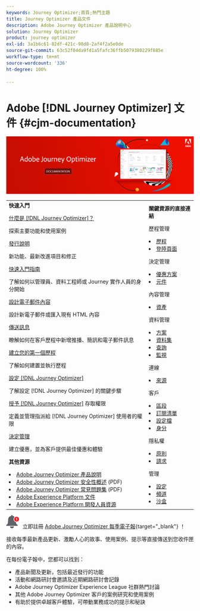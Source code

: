 ```yaml
---
keywords: Journey Optimizer;首頁;熱門主題
title: Journey Optimizer 產品文件
description: Adobe Journey Optimizer 產品說明中心
solution: Journey Optimizer
product: journey optimizer
exl-id: 3a1b6c61-82df-421c-98d8-2af4f2a5e0de
source-git-commit: 63c52f04da9fd1a5fafc36ffb5079380229f885e
workflow-type: tm+mt
source-wordcount: '336'
ht-degree: 100%

---
```


# Adobe [!DNL Journey Optimizer] 文件 {#cjm-documentation}

![](using/assets/do-not-localize/banner-cjm.jpg)

<table style="table-layout:fixed">
<tr>
  <td>
    <div><strong>快速入門</strong>
    </div>
    <p>
    <em></em>
    <p>
    <div>
      <a href="using/start/get-started.md">什麼是 [!DNL Journey Optimizer]？</a>
    </div>
    <p>探索主要功能和使用案例
    <p>
    <div>
      <a href="using/rn/release-notes.md">發行說明</a>
    </div>
    <p>新功能、最新改進項目和修正
   <p>
    <div>
      <a href="using/start/quick-start.md">快速入門指南</a>
    </div>
    <p>
    了解如何以管理員、資料工程師或 Journey 實作人員的身分開始
    <p>
    <p>
    <div>
      <a href="using/design/design-emails.md">設計電子郵件內容</a>
    </div>
    <p>
    設計新電子郵件或匯入現有 HTML 內容
    <p>
    <div>
      <a href="using/messages/get-started-content.md">傳送訊息</a>
    </div>
    <p>瞭解如何在客戶歷程中新增推播、簡訊和電子郵件訊息
    <p>
    <div>
    <a href="using/building-journeys/journeys-uc.md">建立您的第一個歷程</a>
    </div>
    <p>了解如何建置並執行歷程
    <p>
    <div>
    <a href="using/configuration/get-started-configuration.md">設定 [!DNL Journey Optimizer]</a>
    </div>
    <p>了解設定 [!DNL Journey Optimizer] 的關鍵步驟
    <p>
    <div>
    <a href="using/administration/permissions-overview.md">授予 [!DNL Journey Optimizer]</a> 存取權限 
    </div>
    <p>定義並管理指派給 [!DNL Journey Optimizer] 使用者的權限
    <p>
    <div>
    <a href="using/offers/get-started/starting-offer-decisioning.md">決定管理</a>
    </div>
    <p>建立優惠，並為客戶提供最佳優惠和體驗
    <p>
    <p>
    <div><strong>其他資源</strong>
    </div>
    <p>
    <p>
    <div>
    <li>
      <a href="https://helpx.adobe.com/tw/legal/product-descriptions/adobe-journey-optimizer.html" target="_blank">Adobe Journey Optimizer 產品說明</a>
    </li>
    </div>
    <div>
    <li>
      <a href="https://www.adobe.com/content/dam/cc/en/security/pdfs/AJO_SecurityOverview.pdf" target="_blank">Adobe Journey Optimizer 安全性概述</a> (PDF)
    </li>
    </div>
    <div>
    <li>
      <a href="https://experienceleague.adobe.com/docs/journey-optimizer/assets/AJO-FAQ.pdf" target="_blank">Adobe Journey Optimizer 常見問題集</a> (PDF)
    </li>
    </div>
    <div>
    <li>
      <a href="https://experienceleague.adobe.com/docs/experience-platform/landing/home.html?lang=zh-Hant" target="_blank">Adobe Experience Platform 文件</a>
    </li>
    </div>
    <div>
      <li>
      <a href="https://www.adobe.com/tw/experience-platform/documentation-and-developer-resources.html" target="_blank">Adobe Experience Platform 開發人員資源</a>
    </li>
    </div>
  </td>
   <td>
   <div><strong>關鍵資源的直接連結</strong>
    </div>
    <p>
    <em></em>
    <p>
    <p>歷程管理</p>
    <li>
      <a href="using/building-journeys/journey-gs.md">歷程</a>
    </li>
    <li>
      <a href="using/landing-pages/get-started-lp.md">登陸頁面</a>
    </li>
    <p>
    <p>決定管理</p>
    <li>
      <a href="using/offers/get-started/starting-offer-decisioning.md">優惠方案</a>
    </li>
     <li>
      <a href="using/offers/offer-library/key-steps.md">元件</a>
    </li>
    <p>
    <p>內容管理</p>
    <li>
      <a href="using/design/assets-essentials.md">資產</a>
    </li>
    <p>
    <p>資料管理</p>
    <li>
      <a href="using/start/get-started-schemas.md">方案</a>
    </li>
     <li>
      <a href="using/start/get-started-datasets.md">資料集</a>
    </li>
        <li>
      <a href="using/start/get-started-queries.md">查詢</a>
    </li>
     <li>
      <a href="https://experienceleague.adobe.com/docs/experience-platform/ingestion/quality/monitor-data-ingestion.html?lang=zh-Hant" target="_blank">監視</a>
    </li>
    <p>
    <p>連線</p>
    <li>
      <a href="using/start/get-started-sources.md">來源</a>
    </li>
    <p>
    <p>客戶</p>
    <li>
      <a href="using/segment/about-segments.md">區段</a>
    </li>
    </li>
    <li>
      <a href="using/landing-pages/subscription-list.md">訂閱清單</a>
    </li>     
    <li>
      <a href="using/segment/get-started-profiles.md">設定檔</a>
    </li>
    <li>
      <a href="using/segment/get-started-identity.md">身分</a>
    </li>
    <p>
    <p>隱私權</p>
    <li>
      <a href="https://experienceleague.adobe.com/docs/experience-platform/privacy/home.html?lang=zh-Hant" target="_blank">原則</a>
    </li>
    <li>
      <a href="https://experienceleague.adobe.com/docs/experience-platform/privacy/ui/user-guide.html?lang=zh-Hant"target="_blank">請求</a>
    </li>
    <p>
    <p>管理</p>
    <li>
      <a href="using/configuration/about-data-sources-events-actions.md">設定</a>
    </li>
    <li>
      <a href="using/configuration/get-started-configuration.md">頻道</a>
    </li>
     <li>
      <a href="using/administration/sandboxes.md">沙盒</a>
    </li>
  </td>
</tr>
</table>


![電子報](using/assets/do-not-localize/nl-icon.png) 立即註冊 [Adobe Journey Optimizer 每季電子報](https://www.adobe.com/subscription/Adobe_Journey_Optimizer_NL.html){target=&quot;_blank&quot;} ！

接收每季最新產品更新、激勵人心的故事、使用案例、提示等直接傳送到您收件匣的內容。

在每份電子報中，您都可以找到：
* 產品新聞及更新，包括最近發行的功能
* 活動和網路研討會邀請及近期網路研討會記錄
* Adobe Journey Optimizer Experience League 社群熱門討論
* 其他 Adobe Journey Optimizer 客戶的案例研究和使用案例
* 有助於提供卓越客戶體驗，可帶動業務成功的提示和秘訣